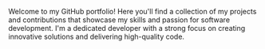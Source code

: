 Welcome to my GitHub portfolio! Here you'll find a collection of my projects and contributions that showcase my skills and passion for software development. I'm a dedicated developer with a strong focus on creating innovative solutions and delivering high-quality code.
